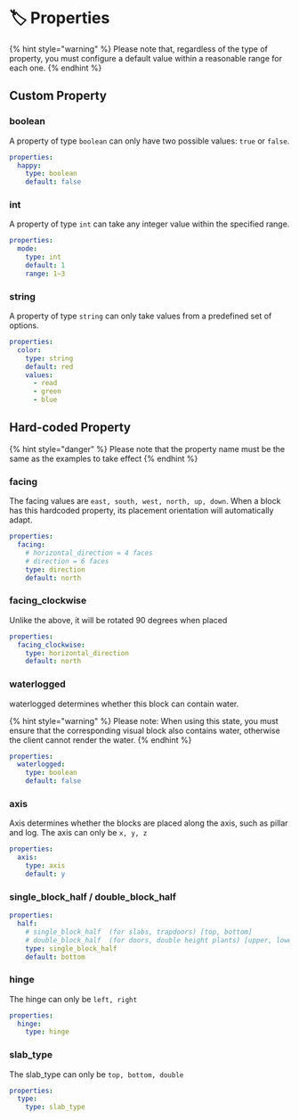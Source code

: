 # 🏷️ Properties

{% hint style="warning" %}
Please note that, regardless of the type of property, you must configure a default value within a reasonable range for each one.
{% endhint %}

## Custom Property

### boolean

A property of type `boolean` can only have two possible values: `true` or `false`.

```yaml
properties:
  happy:
    type: boolean
    default: false
```

### int

A property of type `int` can take any integer value within the specified range.

```yaml
properties:
  mode:
    type: int
    default: 1
    range: 1~3
```

### string

A property of type `string` can only take values from a predefined set of options.

```yaml
properties:
  color:
    type: string
    default: red
    values:
      - read
      - green
      - blue
```

## Hard-coded Property

{% hint style="danger" %}
Please note that the property name must be the same as the examples to take effect
{% endhint %}

### facing

The facing values ​​are `east, south, west, north, up, down`. When a block has this hardcoded property, its placement orientation will automatically adapt.

```yaml
properties:
  facing:
    # horizontal_direction = 4 faces
    # direction = 6 faces
    type: direction
    default: north
```

### facing\_clockwise

Unlike the above, it will be rotated 90 degrees when placed

```yaml
properties:
  facing_clockwise:
    type: horizontal_direction
    default: north
```

### waterlogged

waterlogged determines whether this block can contain water.&#x20;

{% hint style="warning" %}
Please note: When using this state, you must ensure that the corresponding visual block also contains water, otherwise the client cannot render the water.
{% endhint %}

```yaml
properties:
  waterlogged:
    type: boolean
    default: false
```

### axis

Axis determines whether the blocks are placed along the axis, such as pillar and log. The axis can only be `x, y, z`

```yaml
properties:
  axis:
    type: axis
    default: y
```

### single\_block\_half  / double\_block\_half

```yaml
properties:
  half:
    # single_block_half  (for slabs, trapdoors) [top, bottom]
    # double_block_half  (for doors, double height plants) [upper, lower]
    type: single_block_half
    default: bottom
```

### hinge

The hinge can only be `left, right`

```yaml
properties:
  hinge:
    type: hinge
```

### slab\_type

The slab\_type can only be `top, bottom, double`

```yaml
properties:
  type:
    type: slab_type
```
